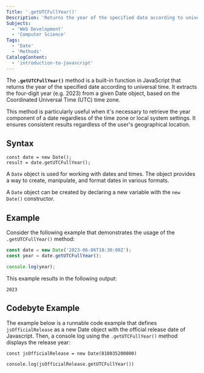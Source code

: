```yaml
---
Title: '.getUTCFullYear()'
Description: 'Returns the year of the specified date according to universal time.'
Subjects:
  - 'Web Development'
  - 'Computer Science'
Tags:
  - 'Date'
  - 'Methods'
CatalogContent:
  - 'introduction-to-javascript'
---
```


The **`.getUTCFullYear()`** method is a built-in function in JavaScript that returns the year of the specified date according to universal time. It extracts the four-digit year (e.g. 2023) from a given Date object, based on the Coordinated Universal Time (UTC) time zone.

This method is particularly useful when it's necessary to retrieve the year component of a date regardless of the time zone or local system settings. It ensures consistent results regardless of the user's geographical location.

## Syntax

```pseudo
const date = new Date();
result = date.getUTCFullYear();
```

A `Date` object is used for working with dates and times. The object provides a way to create, manipulate, and format dates in various formats.

A `Date` object can be created by declaring a new variable with the `new Date()` constructor.

## Example

Consider the following example that demonstrates the usage of the `.getUTCFullYear()` method:

```js
const date = new Date('2023-06-06T10:30:00Z');
const year = date.getUTCFullYear();

console.log(year);
```

This example results in the following output:

```shell
2023
```

## Codebyte Example

The example below is a runnable code example that defines `jsOfficialRelease` as a new Date object with the official release date of Javascript. Then, a console log using the `.getUTCFullYear()` method displays the release year:

```codebyte/javascript
const jsOfficialRelease = new Date(818035200000)

console.log(jsOfficialRelease.getUTCFullYear())
```
